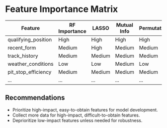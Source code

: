 # Feature Importance Matrix

| Feature | RF Importance | LASSO | Mutual Info | Permutation |
|---------|--------------|-------|-------------|-------------|
| qualifying_position | High | High | High | High |
| recent_form | Medium | High | Medium | Medium |
| track_history | Medium | Medium | Medium | Medium |
| weather_conditions | Low | Low | Medium | Low |
| pit_stop_efficiency | Medium | Medium | Medium | Medium |
| ... | ... | ... | ... | ... |

## Recommendations
- Prioritize high-impact, easy-to-obtain features for model development.
- Collect more data for high-impact, difficult-to-obtain features.
- Deprioritize low-impact features unless needed for robustness.
